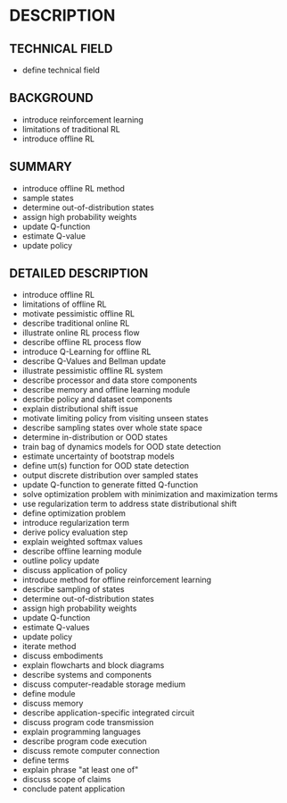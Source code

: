# DESCRIPTION

## TECHNICAL FIELD

- define technical field

## BACKGROUND

- introduce reinforcement learning
- limitations of traditional RL
- introduce offline RL

## SUMMARY

- introduce offline RL method
- sample states
- determine out-of-distribution states
- assign high probability weights
- update Q-function
- estimate Q-value
- update policy

## DETAILED DESCRIPTION

- introduce offline RL
- limitations of offline RL
- motivate pessimistic offline RL
- describe traditional online RL
- illustrate online RL process flow
- describe offline RL process flow
- introduce Q-Learning for offline RL
- describe Q-Values and Bellman update
- illustrate pessimistic offline RL system
- describe processor and data store components
- describe memory and offline learning module
- describe policy and dataset components
- explain distributional shift issue
- motivate limiting policy from visiting unseen states
- describe sampling states over whole state space
- determine in-distribution or OOD states
- train bag of dynamics models for OOD state detection
- estimate uncertainty of bootstrap models
- define uπ(s) function for OOD state detection
- output discrete distribution over sampled states
- update Q-function to generate fitted Q-function
- solve optimization problem with minimization and maximization terms
- use regularization term to address state distributional shift
- define optimization problem
- introduce regularization term
- derive policy evaluation step
- explain weighted softmax values
- describe offline learning module
- outline policy update
- discuss application of policy
- introduce method for offline reinforcement learning
- describe sampling of states
- determine out-of-distribution states
- assign high probability weights
- update Q-function
- estimate Q-values
- update policy
- iterate method
- discuss embodiments
- explain flowcharts and block diagrams
- describe systems and components
- discuss computer-readable storage medium
- define module
- discuss memory
- describe application-specific integrated circuit
- discuss program code transmission
- explain programming languages
- describe program code execution
- discuss remote computer connection
- define terms
- explain phrase "at least one of"
- discuss scope of claims
- conclude patent application

